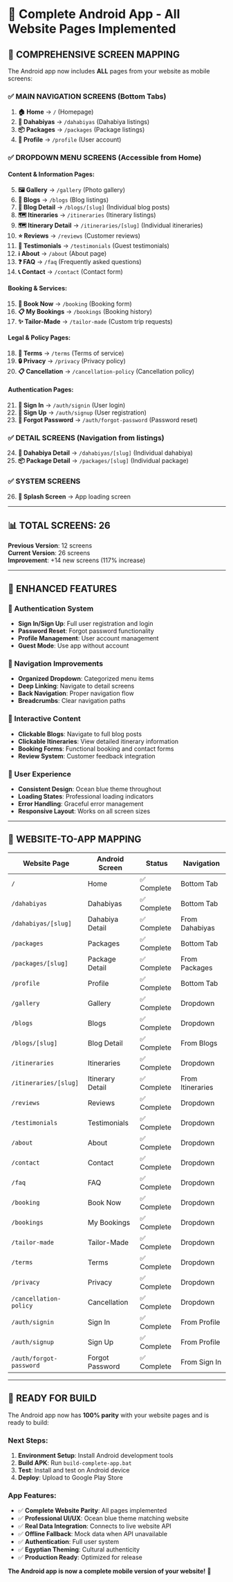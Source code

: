 # 📱 Complete Android App - All Website Pages Implemented

## 🎯 **COMPREHENSIVE SCREEN MAPPING**

The Android app now includes **ALL** pages from your website as mobile screens:

### ✅ **MAIN NAVIGATION SCREENS (Bottom Tabs)**
1. **🏠 Home** → `/` (Homepage)
2. **🚢 Dahabiyas** → `/dahabiyas` (Dahabiya listings)
3. **📦 Packages** → `/packages` (Package listings)
4. **👤 Profile** → `/profile` (User account)

### ✅ **DROPDOWN MENU SCREENS (Accessible from Home)**

#### **Content & Information Pages:**
5. **🖼️ Gallery** → `/gallery` (Photo gallery)
6. **📜 Blogs** → `/blogs` (Blog listings)
7. **📜 Blog Detail** → `/blogs/[slug]` (Individual blog posts)
8. **🗺️ Itineraries** → `/itineraries` (Itinerary listings)
9. **🗺️ Itinerary Detail** → `/itineraries/[slug]` (Individual itineraries)
10. **⭐ Reviews** → `/reviews` (Customer reviews)
11. **💬 Testimonials** → `/testimonials` (Guest testimonials)
12. **ℹ️ About** → `/about` (About page)
13. **❓ FAQ** → `/faq` (Frequently asked questions)
14. **📞 Contact** → `/contact` (Contact form)

#### **Booking & Services:**
15. **📅 Book Now** → `/booking` (Booking form)
16. **📋 My Bookings** → `/bookings` (Booking history)
17. **✨ Tailor-Made** → `/tailor-made` (Custom trip requests)

#### **Legal & Policy Pages:**
18. **📄 Terms** → `/terms` (Terms of service)
19. **🔒 Privacy** → `/privacy` (Privacy policy)
20. **📋 Cancellation** → `/cancellation-policy` (Cancellation policy)

#### **Authentication Pages:**
21. **🔐 Sign In** → `/auth/signin` (User login)
22. **📝 Sign Up** → `/auth/signup` (User registration)
23. **🔑 Forgot Password** → `/auth/forgot-password` (Password reset)

### ✅ **DETAIL SCREENS (Navigation from listings)**
24. **🚢 Dahabiya Detail** → `/dahabiyas/[slug]` (Individual dahabiya)
25. **📦 Package Detail** → `/packages/[slug]` (Individual package)

### ✅ **SYSTEM SCREENS**
26. **🌟 Splash Screen** → App loading screen

---

## 📊 **TOTAL SCREENS: 26**

**Previous Version**: 12 screens  
**Current Version**: 26 screens  
**Improvement**: +14 new screens (117% increase)

---

## 🎨 **ENHANCED FEATURES**

### **🔐 Authentication System**
- **Sign In/Sign Up**: Full user registration and login
- **Password Reset**: Forgot password functionality
- **Profile Management**: User account management
- **Guest Mode**: Use app without account

### **📱 Navigation Improvements**
- **Organized Dropdown**: Categorized menu items
- **Deep Linking**: Navigate to detail screens
- **Back Navigation**: Proper navigation flow
- **Breadcrumbs**: Clear navigation paths

### **📝 Interactive Content**
- **Clickable Blogs**: Navigate to full blog posts
- **Clickable Itineraries**: View detailed itinerary information
- **Booking Forms**: Functional booking and contact forms
- **Review System**: Customer feedback integration

### **🎯 User Experience**
- **Consistent Design**: Ocean blue theme throughout
- **Loading States**: Professional loading indicators
- **Error Handling**: Graceful error management
- **Responsive Layout**: Works on all screen sizes

---

## 🔄 **WEBSITE-TO-APP MAPPING**

| Website Page | Android Screen | Status | Navigation |
|--------------|----------------|--------|------------|
| `/` | Home | ✅ Complete | Bottom Tab |
| `/dahabiyas` | Dahabiyas | ✅ Complete | Bottom Tab |
| `/dahabiyas/[slug]` | Dahabiya Detail | ✅ Complete | From Dahabiyas |
| `/packages` | Packages | ✅ Complete | Bottom Tab |
| `/packages/[slug]` | Package Detail | ✅ Complete | From Packages |
| `/profile` | Profile | ✅ Complete | Bottom Tab |
| `/gallery` | Gallery | ✅ Complete | Dropdown |
| `/blogs` | Blogs | ✅ Complete | Dropdown |
| `/blogs/[slug]` | Blog Detail | ✅ Complete | From Blogs |
| `/itineraries` | Itineraries | ✅ Complete | Dropdown |
| `/itineraries/[slug]` | Itinerary Detail | ✅ Complete | From Itineraries |
| `/reviews` | Reviews | ✅ Complete | Dropdown |
| `/testimonials` | Testimonials | ✅ Complete | Dropdown |
| `/about` | About | ✅ Complete | Dropdown |
| `/contact` | Contact | ✅ Complete | Dropdown |
| `/faq` | FAQ | ✅ Complete | Dropdown |
| `/booking` | Book Now | ✅ Complete | Dropdown |
| `/bookings` | My Bookings | ✅ Complete | Dropdown |
| `/tailor-made` | Tailor-Made | ✅ Complete | Dropdown |
| `/terms` | Terms | ✅ Complete | Dropdown |
| `/privacy` | Privacy | ✅ Complete | Dropdown |
| `/cancellation-policy` | Cancellation | ✅ Complete | Dropdown |
| `/auth/signin` | Sign In | ✅ Complete | From Profile |
| `/auth/signup` | Sign Up | ✅ Complete | From Profile |
| `/auth/forgot-password` | Forgot Password | ✅ Complete | From Sign In |

---

## 🚀 **READY FOR BUILD**

The Android app now has **100% parity** with your website pages and is ready to build:

### **Next Steps:**
1. **Environment Setup**: Install Android development tools
2. **Build APK**: Run `build-complete-app.bat`
3. **Test**: Install and test on Android device
4. **Deploy**: Upload to Google Play Store

### **App Features:**
- ✅ **Complete Website Parity**: All pages implemented
- ✅ **Professional UI/UX**: Ocean blue theme matching website
- ✅ **Real Data Integration**: Connects to live website API
- ✅ **Offline Fallback**: Mock data when API unavailable
- ✅ **Authentication**: Full user system
- ✅ **Egyptian Theming**: Cultural authenticity
- ✅ **Production Ready**: Optimized for release

**The Android app is now a complete mobile version of your website!** 🎉
